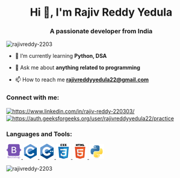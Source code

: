 <h1 align="center">Hi 👋, I'm Rajiv Reddy Yedula</h1>
<h3 align="center">A passionate developer from India</h3>

<p align="left"> <img src="https://komarev.com/ghpvc/?username=rajivreddy-2203&label=Profile%20views&color=0e75b6&style=flat" alt="rajivreddy-2203" /> </p>

- 🌱 I’m currently learning **Python, DSA**

- 💬 Ask me about **anything related to programming**

- 📫 How to reach me **rajivreddyyedula22@gmail.com**

<h3 align="left">Connect with me:</h3>
<p align="left">
<a href="https://linkedin.com/in/rajiv-reddy-220303/" target="blank"><img align="center" src="https://raw.githubusercontent.com/rahuldkjain/github-profile-readme-generator/master/src/images/icons/Social/linked-in-alt.svg" alt="https://www.linkedin.com/in/rajiv-reddy-220303/" height="30" width="40" /></a>
<a href="https://auth.geeksforgeeks.org/user/https://auth.geeksforgeeks.org/user/rajivreddyyedula22/practice" target="blank"><img align="center" src="https://raw.githubusercontent.com/rahuldkjain/github-profile-readme-generator/master/src/images/icons/Social/geeks-for-geeks.svg" alt="https://auth.geeksforgeeks.org/user/rajivreddyyedula22/practice" height="30" width="40" /></a>
</p>

<h3 align="left">Languages and Tools:</h3>
<p align="left"> <a href="https://getbootstrap.com" target="_blank" rel="noreferrer"> <img src="https://raw.githubusercontent.com/devicons/devicon/master/icons/bootstrap/bootstrap-plain-wordmark.svg" alt="bootstrap" width="40" height="40"/> </a> <a href="https://www.cprogramming.com/" target="_blank" rel="noreferrer"> <img src="https://raw.githubusercontent.com/devicons/devicon/master/icons/c/c-original.svg" alt="c" width="40" height="40"/> </a> <a href="https://www.w3schools.com/cpp/" target="_blank" rel="noreferrer"> <img src="https://raw.githubusercontent.com/devicons/devicon/master/icons/cplusplus/cplusplus-original.svg" alt="cplusplus" width="40" height="40"/> </a> <a href="https://www.w3schools.com/css/" target="_blank" rel="noreferrer"> <img src="https://raw.githubusercontent.com/devicons/devicon/master/icons/css3/css3-original-wordmark.svg" alt="css3" width="40" height="40"/> </a> <a href="https://www.w3.org/html/" target="_blank" rel="noreferrer"> <img src="https://raw.githubusercontent.com/devicons/devicon/master/icons/html5/html5-original-wordmark.svg" alt="html5" width="40" height="40"/> </a> <a href="https://www.python.org" target="_blank" rel="noreferrer"> <img src="https://raw.githubusercontent.com/devicons/devicon/master/icons/python/python-original.svg" alt="python" width="40" height="40"/> </a> </p>

<p><img align="left" src="https://github-readme-stats.vercel.app/api/top-langs?username=rajivreddy-2203&show_icons=true&locale=en&layout=compact" alt="rajivreddy-2203" /></p>

